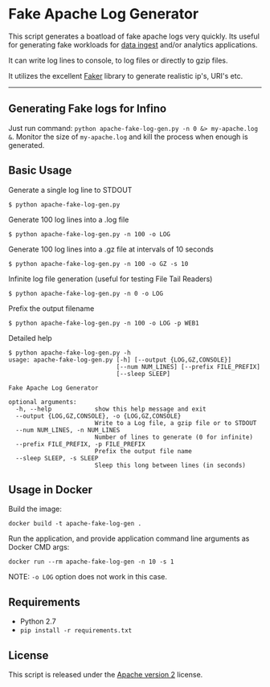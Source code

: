 # Fake Apache Log Generator

This script generates a boatload of fake apache logs very quickly. Its useful for generating fake workloads for [data ingest](http://github.com/streamsets/datacollector) and/or analytics applications.

It can write log lines to console, to log files or directly to gzip files.

It utilizes the excellent [Faker](https://github.com/joke2k/faker/) library to generate realistic ip's, URI's etc.

***

## Generating Fake logs for Infino

Just run command: `python apache-fake-log-gen.py -n 0 &> my-apache.log &`. Monitor the size of `my-apache.log` and kill the process when enough is generated.


## Basic Usage

Generate a single log line to STDOUT
```
$ python apache-fake-log-gen.py
```

Generate 100 log lines into a .log file
```
$ python apache-fake-log-gen.py -n 100 -o LOG
```

Generate 100 log lines into a .gz file at intervals of 10 seconds
```
$ python apache-fake-log-gen.py -n 100 -o GZ -s 10
```

Infinite log file generation (useful for testing File Tail Readers)
```
$ python apache-fake-log-gen.py -n 0 -o LOG
```

Prefix the output filename
```
$ python apache-fake-log-gen.py -n 100 -o LOG -p WEB1
```


Detailed help
```
$ python apache-fake-log-gen.py -h
usage: apache-fake-log-gen.py [-h] [--output {LOG,GZ,CONSOLE}]
                              [--num NUM_LINES] [--prefix FILE_PREFIX]
                              [--sleep SLEEP]

Fake Apache Log Generator

optional arguments:
  -h, --help            show this help message and exit
  --output {LOG,GZ,CONSOLE}, -o {LOG,GZ,CONSOLE}
                        Write to a Log file, a gzip file or to STDOUT
  --num NUM_LINES, -n NUM_LINES
                        Number of lines to generate (0 for infinite)
  --prefix FILE_PREFIX, -p FILE_PREFIX
                        Prefix the output file name
  --sleep SLEEP, -s SLEEP
                        Sleep this long between lines (in seconds)
```

## Usage in Docker

Build the image:
```
docker build -t apache-fake-log-gen .
```

Run the application, and provide application command line arguments as Docker CMD args:
```
docker run --rm apache-fake-log-gen -n 10 -s 1
```
NOTE: `-o LOG` option does not work in this case.

## Requirements
* Python 2.7
* ```pip install -r requirements.txt```

## License
This script is released under the [Apache version 2](LICENSE) license.
